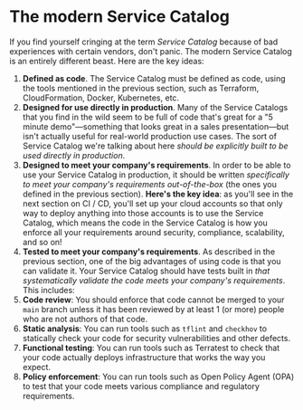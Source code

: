 # The modern Service Catalog

If you find yourself cringing at the term *Service Catalog* because of bad experiences with certain vendors, don't
panic. The modern Service Catalog is an entirely different beast. Here are the key ideas:

1. **Defined as code**. The Service Catalog must be defined as code, using the tools mentioned in the previous section,
   such as Terraform, CloudFormation, Docker, Kubernetes, etc.
1. **Designed for use directly in production**. Many of the Service Catalogs that you find in the wild seem to be full of code that's great for a "5 minute demo"—something that looks great in a sales presentation—but isn't actually useful for real-world production use cases. The sort of Service Catalog we're talking about here *should be explicitly built to be used directly in production*.
1. **Designed to meet your company's requirements**. In order to be able to use your Service Catalog in production, it should be written *specifically to meet your company's requirements out-of-the-box* (the ones you defined in the previous section). **Here's the key idea**: as you'll see in the next section on CI / CD, you'll set up your cloud accounts so that only way to deploy anything into those accounts is to use the Service Catalog, which means the code in the Service Catalog is how you enforce all your requirements around security, compliance, scalability, and so on!
1. **Tested to meet your company's requirements**. As described in the previous section, one of the big advantages of using code is that you can validate it. Your Service Catalog should have tests built in *that systematically validate the code meets your company's requirements*. This includes:
1. **Code review**: You should enforce that code cannot be merged to your `main` branch unless it has been reviewed by at least 1 (or more) people who are not authors of that code.
1. **Static analysis**: You can run tools such as `tflint` and `checkhov` to statically check your code for security vulnerabilities and other defects.
1. **Functional testing**: You can run tools such as Terratest to check that your code actually deploys infrastructure that works the way you expect.
1. **Policy enforcement**: You can run tools such as Open Policy Agent (OPA) to test that your code meets various compliance and regulatory requirements.

